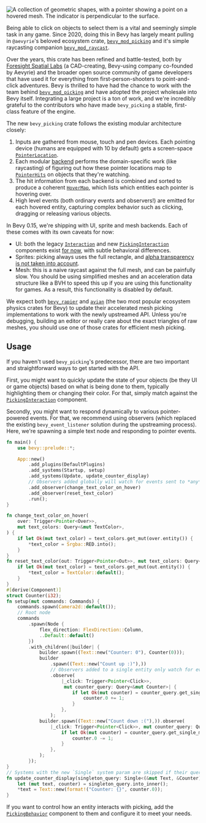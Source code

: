 <!-- Add mesh picking backend and `MeshRayCast` system parameter -->
<!-- https://github.com/bevyengine/bevy/pull/15800 -->

![A collection of geometric shapes, with a pointer showing a point on a hovered mesh. The indicator is perpendicular to the surface.](mesh_picking.png)

Being able to click on objects to select them is a vital and seemingly simple task in any game.
Since 2020, doing this in Bevy has largely meant pulling in `@aevyrie`'s beloved ecosystem crate, [`bevy_mod_picking`] and it's simple raycasting companion [`bevy_mod_raycast`].

Over the years, this crate has been refined and battle-tested, both by [Foresight Spatial Labs] (a CAD-creating, Bevy-using company co-founded by Aevyrie) and
the broader open source community of game developers that have used it for everything from first-person-shooters to point-and-click adventures.
Bevy is thrilled to have had the chance to work with the team behind [`bevy_mod_picking`] and have adopted the project wholesale into Bevy itself.
Integrating a large project is a ton of work, and we're incredibly grateful to the contributors who have made `bevy_picking` a stable, first-class feature of the engine.

The new `bevy_picking` crate follows the existing modular architecture closely:

1. Inputs are gathered from mouse, touch and pen devices. Each pointing device (humans are equipped with 10 by default) gets a screen-space [`PointerLocation`].
2. Each modular [backend] performs the domain-specific work (like raycasting) of figuring out how these pointer locations map to [`PointerHits`] on objects that they're watching.
3. The hit information from each backend is combined and sorted to produce a coherent [`HoverMap`], which lists which entities each pointer is hovering over.
4. High level events (both ordinary events and observers!) are emitted for each hovered entity, capturing complex behavior such as clicking, dragging or releasing various objects.

In Bevy 0.15, we're shipping with UI, sprite and mesh backends. Each of these comes with its own caveats for now:

- UI: both the legacy [`Interaction`] and new [`PickingInteraction`] components exist [for now](https://github.com/bevyengine/bevy/issues/15550), with subtle behavioral differences.
- Sprites: picking always uses the full rectangle, and [alpha transparency is not taken into account](https://github.com/bevyengine/bevy/issues/14929).
- Mesh: this is a naive raycast against the full mesh, and can be painfully slow. You should be using simplified meshes and an acceleration data structure like a BVH to speed this up if you are using this functionality for games. As a result, this functionality is disabled by default.

We expect both [`bevy_rapier`] and [`avian`] (the two most popular ecosystem physics crates for Bevy) to update their accelerated mesh picking implementations to work with the newly upstreamed API. Unless you're debugging, building an editor or really care about the exact triangles of raw meshes, you should use one of those crates for efficient mesh picking.

## Usage

If you haven't used `bevy_picking`'s predecessor, there are two important and straightforward ways to get started with the API.

First, you might want to quickly update the state of your objects (be they UI or game objects) based on what is being done to them, typically highlighting them or changing their color. For that, simply match against the [`PickingInteraction`] component.

Secondly, you might want to respond dynamically to various pointer-powered events. For that, we recommend using observers (which replaced the existing `bevy_event_listener` solution during the upstreaming process).
Here, we're spawning a simple text node and responding to pointer events.

```rust
fn main() {
    use bevy::prelude::*;

    App::new()
        .add_plugins(DefaultPlugins)
        .add_systems(Startup, setup)
        .add_systems(Update, update_counter_display)
        // Observers added globally will watch for events sent to *any* entity
        .add_observer(change_text_color_on_hover)
        .add_observer(reset_text_color)
        .run();
}

fn change_text_color_on_hover(
    over: Trigger<Pointer<Over>>,
    mut text_colors: Query<&mut TextColor>,
) {
    if let Ok(mut text_color) = text_colors.get_mut(over.entity()) {
        *text_color = Srgba::RED.into();
    }
}
fn reset_text_color(out: Trigger<Pointer<Out>>, mut text_colors: Query<&mut TextColor>) {
    if let Ok(mut text_color) = text_colors.get_mut(out.entity()) {
        *text_color = TextColor::default();
    }
}
#[derive(Component)]
struct Counter(i32);
fn setup(mut commands: Commands) {
    commands.spawn(Camera2d::default());
    // Root node
    commands
        .spawn(Node {
            flex_direction: FlexDirection::Column,
            ..Default::default()
        })
        .with_children(|builder| {
            builder.spawn((Text::new("Counter: 0"), Counter(0)));
            builder
                .spawn((Text::new("Count up :)"),))
                // Observers added to a single entity only watch for events to that specific entity
                .observe(
                    |_click: Trigger<Pointer<Click>>,
                     mut counter_query: Query<&mut Counter>| {
                        if let Ok(mut counter) = counter_query.get_single_mut() {
                            counter.0 += 1;
                        }
                    },
                );
            builder.spawn((Text::new("Count down :("),)).observe(
                |_click: Trigger<Pointer<Click>>, mut counter_query: Query<&mut Counter>| {
                    if let Ok(mut counter) = counter_query.get_single_mut() {
                        counter.0 -= 1;
                    }
                },
            );
        });
}
// Systems with the new `Single` system param are skipped if their query doesn't return exactly one elemnent
fn update_counter_display(singleton_query: Single<(&mut Text, &Counter)>) {
    let (mut text, counter) = singleton_query.into_inner();
    *text = Text::new(format!("Counter: {}", counter.0));
}
```

If you want to control how an entity interacts with picking, add the [`PickingBehavior`] component to them and configure it to meet your needs.

[`bevy_mod_picking`]: https://crates.io/crates/bevy_mod_picking/
[`bevy_mod_raycast`]: https://crates.io/crates/bevy_mod_raycast/
[Foresight Spatial Labs]: https://www.fslabs.ca/
[`PointerLocation`]: https://docs.rs/bevy/0.15.0/bevy/picking/backend/prelude/struct.PointerLocation.html
[backend]: https://docs.rs/bevy/0.15.0/bevy/picking/backend/index.html
[`PointerHits`]: https://docs.rs/bevy/0.15.0/bevy/picking/backend/struct.PointerHits.html
[`HoverMap`]: https://docs.rs/bevy/0.15.0/bevy/picking/focus/struct.HoverMap.html
[`Interaction`]: https://docs.rs/bevy/0.15.0/bevy/prelude/enum.Interaction.html
[`PickingInteraction`]: https://docs.rs/bevy/0.15.0/bevy/picking/focus/enum.PickingInteraction.html
[`bevy_rapier`]: https://crates.io/crates/bevy_rapier3d
[`avian`]: https://crates.io/crates/avian3d
[`PickingBehavior`]: https://docs.rs/bevy/0.15.0/bevy/picking/struct.PickingBehavior.html

